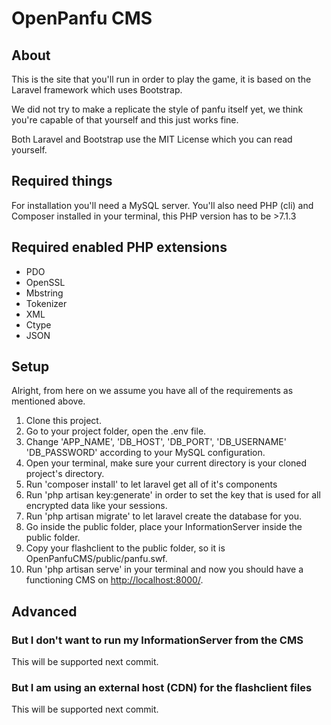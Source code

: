 # OpenPanfu CMS

## About
This is the site that you'll run in order to play the game, it is based on the Laravel framework which uses Bootstrap.

We did not try to make a replicate the style of panfu itself yet, we think you're capable of that yourself and this just works fine.

Both Laravel and Bootstrap use the MIT License which you can read yourself.

## Required things

For installation you'll need a MySQL server.
You'll also need PHP (cli) and Composer installed in your terminal, this PHP version has to be >7.1.3


## Required enabled PHP extensions

* PDO
* OpenSSL
* Mbstring
* Tokenizer
* XML
* Ctype
* JSON

## Setup

Alright, from here on we assume you have all of the requirements as mentioned above.

1. Clone this project.
2. Go to your project folder, open the .env file.
3. Change 'APP_NAME', 'DB_HOST', 'DB_PORT', 'DB_USERNAME' 'DB_PASSWORD' according to your MySQL configuration.
4. Open your terminal, make sure your current directory is your cloned project's directory.
5. Run 'composer install' to let laravel get all of it's components
6. Run 'php artisan key:generate' in order to set the key that is used for all encrypted data like your sessions.
7. Run 'php artisan migrate' to let laravel create the database for you.
8. Go inside the public folder, place your InformationServer inside the public folder.
9. Copy your flashclient to the public folder, so it is OpenPanfuCMS/public/panfu.swf.
10. Run 'php artisan serve' in your terminal and now you should have a functioning CMS on <http://localhost:8000/>. 


## Advanced

### But I don't want to run my InformationServer from the CMS
This will be supported next commit.
### But I am using an external host (CDN) for the flashclient files
This will be supported next commit.